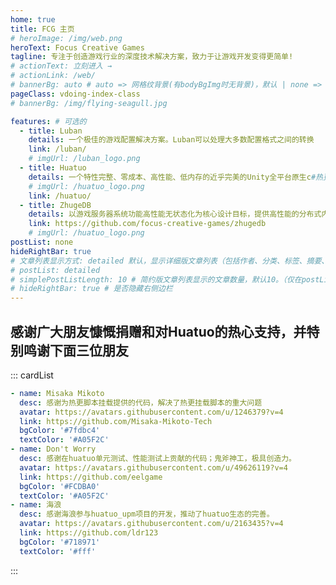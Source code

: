 ```yaml
---
home: true
title: FCG 主页
# heroImage: /img/web.png
heroText: Focus Creative Games
tagline: 专注于创造游戏行业的深度技术解决方案，致力于让游戏开发变得更简单!
# actionText: 立刻进入 →
# actionLink: /web/
# bannerBg: auto # auto => 网格纹背景(有bodyBgImg时无背景)，默认 | none => 无 | '大图地址' | background: 自定义背景样式       提示：如发现文本颜色不适应你的背景时可以到palette.styl修改$bannerTextColor变量
pageClass: vdoing-index-class
# bannerBg: /img/flying-seagull.jpg

features: # 可选的
  - title: Luban
    details: 一个极佳的游戏配置解决方案。Luban可以处理大多数配置格式之间的转换
    link: /luban/
    # imgUrl: /luban_logo.png
  - title: Huatuo
    details: 一个特性完整、零成本、高性能、低内存的近乎完美的Unity全平台原生c#热更方案
    # imgUrl: /huatuo_logo.png
    link: /huatuo/
  - title: ZhugeDB
    details: 以游戏服务器系统功能高性能无状态化为核心设计目标，提供高性能的分布式内嵌对象数据库，和完整事务支持解决方案
    link: https://github.com/focus-creative-games/zhugedb
    # imgUrl: /huatuo_logo.png
postList: none
hideRightBar: true
# 文章列表显示方式: detailed 默认，显示详细版文章列表（包括作者、分类、标签、摘要、分页等）| simple => 显示简约版文章列表（仅标题和日期）| none 不显示文章列表
# postList: detailed
# simplePostListLength: 10 # 简约版文章列表显示的文章数量，默认10。（仅在postList设置为simple时生效）
# hideRightBar: true # 是否隐藏右侧边栏
---
```


<ClientOnly>
  <IndexBigImg />
</ClientOnly>



## 感谢广大朋友慷慨捐赠和对Huatuo的热心支持，并特别鸣谢下面三位朋友
::: cardList
```yaml
- name: Misaka Mikoto
  desc: 感谢为热更脚本挂载提供的代码，解决了热更挂载脚本的重大问题
  avatar: https://avatars.githubusercontent.com/u/1246379?v=4
  link: https://github.com/Misaka-Mikoto-Tech
  bgColor: '#7fdbc4'
  textColor: '#A05F2C'
- name: Don't Worry
  desc: 感谢在huatuo单元测试、性能测试上贡献的代码；鬼斧神工，极具创造力。
  avatar: https://avatars.githubusercontent.com/u/49626119?v=4
  link: https://github.com/eelgame
  bgColor: '#FCDBA0'
  textColor: '#A05F2C'
- name: 海浪
  desc: 感谢海浪参与huatuo_upm项目的开发，推动了huatuo生态的完善。
  avatar: https://avatars.githubusercontent.com/u/2163435?v=4
  link: https://github.com/ldr123
  bgColor: '#718971'
  textColor: '#fff'
```
:::
